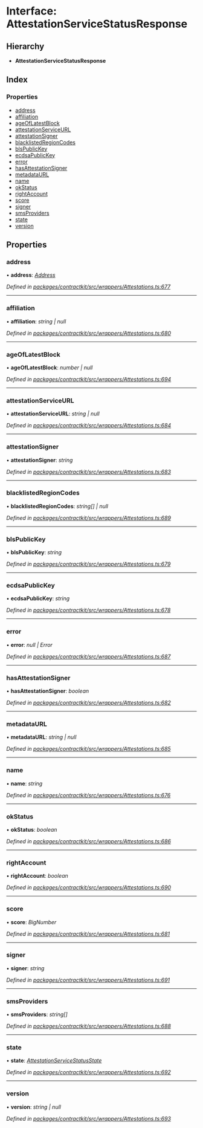 # Interface: AttestationServiceStatusResponse

## Hierarchy

* **AttestationServiceStatusResponse**

## Index

### Properties

* [address](_wrappers_attestations_.attestationservicestatusresponse.md#address)
* [affiliation](_wrappers_attestations_.attestationservicestatusresponse.md#affiliation)
* [ageOfLatestBlock](_wrappers_attestations_.attestationservicestatusresponse.md#ageoflatestblock)
* [attestationServiceURL](_wrappers_attestations_.attestationservicestatusresponse.md#attestationserviceurl)
* [attestationSigner](_wrappers_attestations_.attestationservicestatusresponse.md#attestationsigner)
* [blacklistedRegionCodes](_wrappers_attestations_.attestationservicestatusresponse.md#blacklistedregioncodes)
* [blsPublicKey](_wrappers_attestations_.attestationservicestatusresponse.md#blspublickey)
* [ecdsaPublicKey](_wrappers_attestations_.attestationservicestatusresponse.md#ecdsapublickey)
* [error](_wrappers_attestations_.attestationservicestatusresponse.md#error)
* [hasAttestationSigner](_wrappers_attestations_.attestationservicestatusresponse.md#hasattestationsigner)
* [metadataURL](_wrappers_attestations_.attestationservicestatusresponse.md#metadataurl)
* [name](_wrappers_attestations_.attestationservicestatusresponse.md#name)
* [okStatus](_wrappers_attestations_.attestationservicestatusresponse.md#okstatus)
* [rightAccount](_wrappers_attestations_.attestationservicestatusresponse.md#rightaccount)
* [score](_wrappers_attestations_.attestationservicestatusresponse.md#score)
* [signer](_wrappers_attestations_.attestationservicestatusresponse.md#signer)
* [smsProviders](_wrappers_attestations_.attestationservicestatusresponse.md#smsproviders)
* [state](_wrappers_attestations_.attestationservicestatusresponse.md#state)
* [version](_wrappers_attestations_.attestationservicestatusresponse.md#version)

## Properties

###  address

• **address**: *[Address](../modules/_base_.md#address)*

*Defined in [packages/contractkit/src/wrappers/Attestations.ts:677](https://github.com/celo-org/celo-monorepo/blob/master/packages/contractkit/src/wrappers/Attestations.ts#L677)*

___

###  affiliation

• **affiliation**: *string | null*

*Defined in [packages/contractkit/src/wrappers/Attestations.ts:680](https://github.com/celo-org/celo-monorepo/blob/master/packages/contractkit/src/wrappers/Attestations.ts#L680)*

___

###  ageOfLatestBlock

• **ageOfLatestBlock**: *number | null*

*Defined in [packages/contractkit/src/wrappers/Attestations.ts:694](https://github.com/celo-org/celo-monorepo/blob/master/packages/contractkit/src/wrappers/Attestations.ts#L694)*

___

###  attestationServiceURL

• **attestationServiceURL**: *string | null*

*Defined in [packages/contractkit/src/wrappers/Attestations.ts:684](https://github.com/celo-org/celo-monorepo/blob/master/packages/contractkit/src/wrappers/Attestations.ts#L684)*

___

###  attestationSigner

• **attestationSigner**: *string*

*Defined in [packages/contractkit/src/wrappers/Attestations.ts:683](https://github.com/celo-org/celo-monorepo/blob/master/packages/contractkit/src/wrappers/Attestations.ts#L683)*

___

###  blacklistedRegionCodes

• **blacklistedRegionCodes**: *string[] | null*

*Defined in [packages/contractkit/src/wrappers/Attestations.ts:689](https://github.com/celo-org/celo-monorepo/blob/master/packages/contractkit/src/wrappers/Attestations.ts#L689)*

___

###  blsPublicKey

• **blsPublicKey**: *string*

*Defined in [packages/contractkit/src/wrappers/Attestations.ts:679](https://github.com/celo-org/celo-monorepo/blob/master/packages/contractkit/src/wrappers/Attestations.ts#L679)*

___

###  ecdsaPublicKey

• **ecdsaPublicKey**: *string*

*Defined in [packages/contractkit/src/wrappers/Attestations.ts:678](https://github.com/celo-org/celo-monorepo/blob/master/packages/contractkit/src/wrappers/Attestations.ts#L678)*

___

###  error

• **error**: *null | Error*

*Defined in [packages/contractkit/src/wrappers/Attestations.ts:687](https://github.com/celo-org/celo-monorepo/blob/master/packages/contractkit/src/wrappers/Attestations.ts#L687)*

___

###  hasAttestationSigner

• **hasAttestationSigner**: *boolean*

*Defined in [packages/contractkit/src/wrappers/Attestations.ts:682](https://github.com/celo-org/celo-monorepo/blob/master/packages/contractkit/src/wrappers/Attestations.ts#L682)*

___

###  metadataURL

• **metadataURL**: *string | null*

*Defined in [packages/contractkit/src/wrappers/Attestations.ts:685](https://github.com/celo-org/celo-monorepo/blob/master/packages/contractkit/src/wrappers/Attestations.ts#L685)*

___

###  name

• **name**: *string*

*Defined in [packages/contractkit/src/wrappers/Attestations.ts:676](https://github.com/celo-org/celo-monorepo/blob/master/packages/contractkit/src/wrappers/Attestations.ts#L676)*

___

###  okStatus

• **okStatus**: *boolean*

*Defined in [packages/contractkit/src/wrappers/Attestations.ts:686](https://github.com/celo-org/celo-monorepo/blob/master/packages/contractkit/src/wrappers/Attestations.ts#L686)*

___

###  rightAccount

• **rightAccount**: *boolean*

*Defined in [packages/contractkit/src/wrappers/Attestations.ts:690](https://github.com/celo-org/celo-monorepo/blob/master/packages/contractkit/src/wrappers/Attestations.ts#L690)*

___

###  score

• **score**: *BigNumber*

*Defined in [packages/contractkit/src/wrappers/Attestations.ts:681](https://github.com/celo-org/celo-monorepo/blob/master/packages/contractkit/src/wrappers/Attestations.ts#L681)*

___

###  signer

• **signer**: *string*

*Defined in [packages/contractkit/src/wrappers/Attestations.ts:691](https://github.com/celo-org/celo-monorepo/blob/master/packages/contractkit/src/wrappers/Attestations.ts#L691)*

___

###  smsProviders

• **smsProviders**: *string[]*

*Defined in [packages/contractkit/src/wrappers/Attestations.ts:688](https://github.com/celo-org/celo-monorepo/blob/master/packages/contractkit/src/wrappers/Attestations.ts#L688)*

___

###  state

• **state**: *[AttestationServiceStatusState](../enums/_wrappers_attestations_.attestationservicestatusstate.md)*

*Defined in [packages/contractkit/src/wrappers/Attestations.ts:692](https://github.com/celo-org/celo-monorepo/blob/master/packages/contractkit/src/wrappers/Attestations.ts#L692)*

___

###  version

• **version**: *string | null*

*Defined in [packages/contractkit/src/wrappers/Attestations.ts:693](https://github.com/celo-org/celo-monorepo/blob/master/packages/contractkit/src/wrappers/Attestations.ts#L693)*
